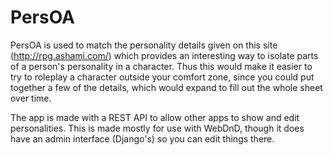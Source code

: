 # PersOA

PersOA is used to match the personality details given on this site (http://rpg.ashami.com/) which provides an interesting way to isolate parts of a person's personality in a character. Thus this would make it easier to try to roleplay a character outside your comfort zone, since you could put together a few of the details, which would expand to fill out the whole sheet over time.

The app is made with a REST API to allow other apps to show and edit personalities. This is made mostly for use with WebDnD, though it does have an admin interface (Django's) so you can edit things there.
